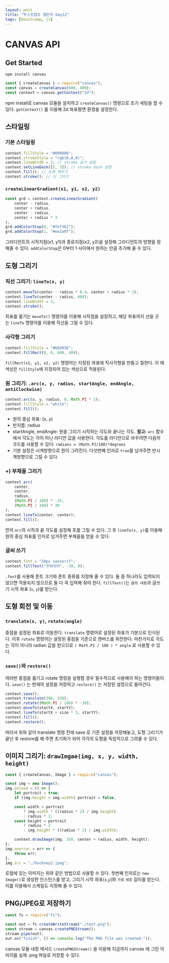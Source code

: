 ```yaml
---
layout: post
title: "부스트캠프 챌린지 Day12"
tags: [boostcamp, js]
---
```


# **CANVAS API**

## **Get Started**

    npm install canvas

```js
const { createCanvas } = require("canvas");
const canvas = createCanvas(600, 400);
const context = canvas.getContext("2d");
```

npm install로 canvas 모듈을 설치하고 `createCanvas()` 명령으로 초기 세팅을 할 수 있다. `getContext()` 를 이용해 2d 좌표평면 환경을 설정한다.

## **스타일링**

### **기본 스타일링**

```js
context.fillStyle = "#000000";
context.strokeStyle = "rgb(0,0,0)";
context.lineWitdh = 3; // stroke 굵기 설정
context.setLineDash([5, 3]); // stroke dash 설정
context.fill(); // 도형 채우기
context.stroke(); // 선 그리기
```

### **`createLinearGradient(x1, y1, x2, y2)`**

```js
const grd = context.createLinearGradient(
    center - radius,
    center + radius,
    center - radius,
    center + radius * 3
);
grd.addColorStop(0, "#fef362");
grd.addColorStop(1, "#ee2a0f");
```

그라디언트의 시작지점(x1, y1)과 종료지점(x2, y2)을 설정해 그라디언트의 방향을 정해줄 수 있다. `addColorStop`은 0부터 1 사이에서 원하는 만큼 추가해 줄 수 있다.

## **도형 그리기**

### **직선 그리기: `lineTo(x, y)`**

```js
context.moveTo(center - radius * 0.4, center + radius * 3);
context.lineTo(center - radius, 400);
context.lineWidth = 3;
context.stroke();
```

좌표를 옮기는 `moveTo()` 명령어를 이용해 시작점을 설정하고, 해당 좌표까지 선을 긋는 `lineTo` 명령어를 이용해 직선을 그릴 수 있다.

### **사각형 그리기**

```js
context.fillStyle = "#60d936";
context.fillRect(0, 0, 600, 400);
```

`fillRect(x1, y1, x2, y2)` 명령어는 지정된 좌표에 직사각형을 만들고 칠한다. 이 때 색상은 `fillStyle`에 지정되어 있는 색상으로 적용된다.

### **원 그리기: `.arc(x, y, radius, startAngle, endAngle, antiClockwise)`**

```js
context.arc(x, y, radius, 0, Math.PI * 2);
context.fillStyle = "white";
context.fill();
```

-   원의 중심 좌표: (x, y)
-   반지름: radius
-   startAngle, endAngle: 원을 그리기 시작하는 각도와 끝나는 각도. **참고:** `arc` 함수에서 각도는 각이 아닌 라디안 값을 사용한다. 각도를 라디안으로 바꾸려면 다음의 코드를 사용할 수 있다: `radians = (Math.PI/180)*degrees`
-   기본 설정은 시계방향으로 원이 그려진다. 다섯번째 인자로 `true`를 넘겨주면 반시계방향으로 그릴 수 있다.

### **+) 부채꼴 그리기**

```js
context.arc(
    center,
    center,
    radius,
    (Math.PI / 180) * -15,
    (Math.PI / 180) * 30
);
context.lineTo(center, center);
context.fill();
```

먼저 `arc`의 시작과 끝 각도를 설정해 호를 그릴 수 있다. 그 후 `lineTo(x, y)`를 이용해 원의 중심 좌표를 인자로 넘겨주면 부채꼴을 얻을 수 있다.

### **글씨 쓰기**

```js
context.font = "30px sanserif";
context.fillText("우와아아", -30, 0);
```

`.font`를 사용해 폰트 크기와 폰트 종류를 지정해 줄 수 있다. 둘 중 하나라도 입력되지 않으면 적용되지 않으므로 둘 다 꼭 입력해 줘야 한다. `fillText()`는 `글의 내용`과 글쓰기 시작 좌표 (`x`, `y`)를 받는다.

## **도형 회전 및 이동**

### **`translate(x, y)`, `rotate(angle)`**

중점을 설정된 좌표로 이동한다. `translate` 명령어로 설정된 좌표가 기본으로 인식된다. 이후 `rotate` 명령어는 설정된 중점을 기준으로 캔버스를 회전한다. 마찬가지로 각도는 각이 아니라 radian 값을 받으므로 `( Math.PI / 180 ) * angle` 로 사용할 수 있다.

### **`save()`와 `restore()`**

여러번 중점을 옮기고 rotate 명령을 실행할 경우 필수적으로 사용해야 하는 명령어들이다. `save()` 는 현재의 설정을 저장하고 `restore()` 는 저장된 설정으로 돌아간다.

```js
context.save();
context.translate(390, 150);
context.rotate((Math.PI / 180) * -30);
context.moveTo(startX, startY);
context.lineTo(startX + size * 3, startY);
context.fill();
context.restore();
```

따라서 위와 같이 translate 명령 전에 save 로 기존 설정을 저장해놓고, 도형 그리기가 끝난 후 restore를 해 주면 초기화가 되어 각각의 도형을 독립적으로 그려줄 수 있다.

## **이미지 그리기: `drawImgae(img, x, y, width, height)`**

```js
const { createCanvas, Image } = require("canvas");

const img = new Image();
img.onload = () => {
    let portrait = true;
    if (img.height < img.width) portrait = false;

    const width = portrait
        ? img.width * ((radius * 2) / img.height)
        : radius * 2;
    const height = portrait
        ? radius * 2
        : img.height * ((radius * 2) / img.width);

    context.drawImage(img, 350, center + radius, width, height);
};
img.onerror = err => {
    throw err;
};
img.src = "./hockney2.jpeg";
```

로컬에 있는 이미지는 위와 같은 방법으로 사용할 수 있다. 첫번째 인자로는 `new Image()`로 생성한 인스턴스를 받고, 그리기 시작 좌표(`x`,`y`)와 `가로` `세로` 길이를 받는다. 이를 이용해서 스케일도 지정해 줄 수 있다.

## **PNG/JPEG로 저장하기**

```js
const fs = require("fs");

const out = fs.createWriteStream("./test.png");
const stream = canvas.createPNGStream();
stream.pipe(out);
out.on("finish", () => console.log("The PNG file was created."));
```

canvas 모듈 내장 메서드 `createPNGStream()` 을 이용해 지금까지 canvas 에 그린 이미지를 실제 .png 파일로 저장할 수 있다.
